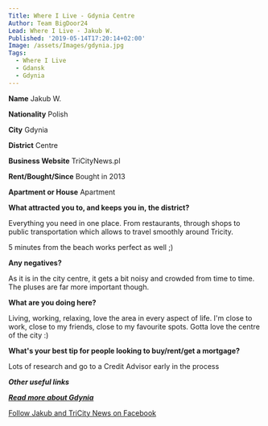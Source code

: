 ```yaml
---
Title: Where I Live - Gdynia Centre
Author: Team BigDoor24
Lead: Where I Live - Jakub W.
Published: '2019-05-14T17:20:14+02:00'
Image: /assets/Images/gdynia.jpg
Tags:
  - Where I Live
  - Gdansk
  - Gdynia
---
```

**Name** Jakub W.

**Nationality** Polish

**City** Gdynia

**District** Centre

**Business Website**  TriCityNews.pl

**Rent/Bought/Since** Bought in 2013

**Apartment or House** Apartment

**What attracted you to, and keeps you in, the district?**

Everything you need in one place. From restaurants, through shops to public transportation which allows to travel smoothly around Tricity.

5 minutes from the beach works perfect as well ;)

**Any negatives?**

As it is in the city centre, it gets a bit noisy and crowded from time to time. The pluses are far more important though.

**What are you doing here?**

Living, working, relaxing, love the area in every aspect of life. I'm close to work, close to my friends, close to my favourite spots. Gotta love the centre of the city :)

**What's your best tip for people looking to buy/rent/get a mortgage?**

Lots of research and go to a Credit Advisor early in the process

**_Other useful links_**

[**_Read more about Gdynia_**](https://en.wikipedia.org/wiki/Gdynia)

[Follow Jakub and TriCity News on Facebook](https://www.facebook.com/tricitynewspl/)
